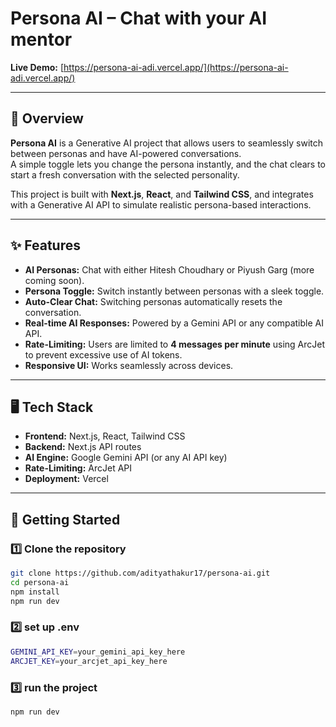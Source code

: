 # Persona AI – Chat with your AI mentor  
**Live Demo:** [https://persona-ai-adi.vercel.app/](https://persona-ai-adi.vercel.app/)  

---

## 📌 Overview  
**Persona AI** is a Generative AI project that allows users to seamlessly switch between personas and have AI-powered conversations.  
A simple toggle lets you change the persona instantly, and the chat clears to start a fresh conversation with the selected personality.  

This project is built with **Next.js**, **React**, and **Tailwind CSS**, and integrates with a Generative AI API to simulate realistic persona-based interactions.  

---

## ✨ Features  
- **AI Personas:** Chat with either Hitesh Choudhary or Piyush Garg (more coming soon).  
- **Persona Toggle:** Switch instantly between personas with a sleek toggle.  
- **Auto-Clear Chat:** Switching personas automatically resets the conversation.  
- **Real-time AI Responses:** Powered by a Gemini API or any compatible AI API.  
- **Rate-Limiting:** Users are limited to **4 messages per minute** using ArcJet to prevent excessive use of AI tokens.  
- **Responsive UI:** Works seamlessly across devices.  

---

## 🖥️ Tech Stack  
- **Frontend:** Next.js, React, Tailwind CSS  
- **Backend:** Next.js API routes  
- **AI Engine:** Google Gemini API (or any AI API key)  
- **Rate-Limiting:** ArcJet API  
- **Deployment:** Vercel  

---

## 🚀 Getting Started  

### 1️⃣ Clone the repository  
```bash
git clone https://github.com/adityathakur17/persona-ai.git
cd persona-ai
npm install
npm run dev
```
### 2️⃣ set up .env
```bash
GEMINI_API_KEY=your_gemini_api_key_here
ARCJET_KEY=your_arcjet_api_key_here
```
### 3️⃣ run the project
```bash
npm run dev
```
